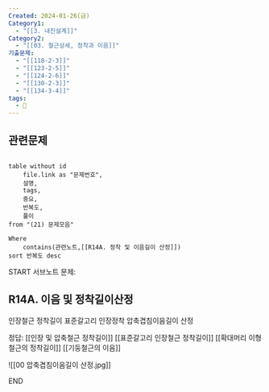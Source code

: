 ```yaml
---
Created: 2024-01-26(금)
Category1:
  - "[[3. 내진설계]]"
Category2:
  - "[[03. 철근상세, 정착과 이음]]"
기출문제:
  - "[[118-2-3]]"
  - "[[123-2-5]]"
  - "[[124-2-6]]"
  - "[[130-2-3]]"
  - "[[134-3-4]]"
tags:
  - 🧮
---
```

## 관련문제
```dataview

table without id
	file.link as "문제번호",
	설명,
	tags,
	중요,
	반복도,
	풀이
from "(21) 문제모음"

Where
	contains(관련노트,[[R14A. 정착 및 이음길이 산정]])
sort 반복도 desc

```

START
서브노트
문제:  

## R14A. 이음 및 정착길이산정
인장철근 정착길이
표준갈고리 인장정착
압축겹침이음길이 산정




정답: 
[[인장 및 압축철근 정착길이]]
[[표준갈고리 인장철근 정착길이]]
[[확대머리 이형철근의 정착길이]]
[[기둥철근의 이음]]

![[00 압축겹침이음길이 산정.jpg]]
<!--ID: 1704617828301-->
END


